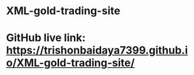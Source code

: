 # XML-gold-trading-site
# GitHub live link: https://trishonbaidaya7399.github.io/XML-gold-trading-site/
